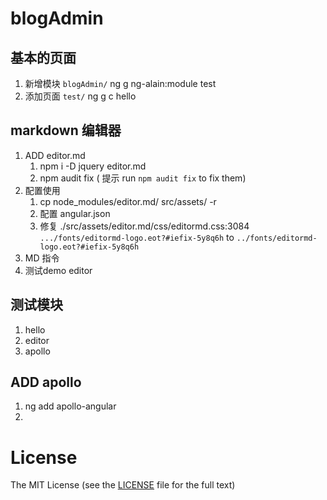 # blogAdmin

## 基本的页面
1. 新增模块 `blogAdmin/` ng g ng-alain:module test
2. 添加页面 `test/`  ng g c hello

## markdown 编辑器
1. ADD editor.md
    1. npm i -D jquery editor.md
    2. npm audit fix ( 提示 run `npm audit fix` to fix them)
2. 配置使用
    1. cp node_modules/editor.md/ src/assets/ -r
    2. 配置 angular.json
    3. 修复  ./src/assets/editor.md/css/editormd.css:3084   `.../fonts/editormd-logo.eot?#iefix-5y8q6h`  to `../fonts/editormd-logo.eot?#iefix-5y8q6h`
3. MD 指令
4. 测试demo editor

## 测试模块
1. hello
2. editor
3. apollo

## ADD apollo
1. ng add apollo-angular
2. 

# License

The MIT License (see the [LICENSE](https://github.com/ng-alain/ng-alain/blob/master/LICENSE) file for the full text)
